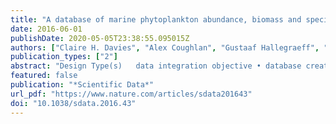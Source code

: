 ```yaml
---
title: "A database of marine phytoplankton abundance, biomass and species composition in Australian waters"
date: 2016-06-01
publishDate: 2020-05-05T23:38:55.095015Z
authors: ["Claire H. Davies", "Alex Coughlan", "Gustaaf Hallegraeff", "Penelope Ajani", "Linda Armbrecht", "Natalia Atkins", "Prudence Bonham", "Steve Brett", "Richard Brinkman", "Michele Burford", "Lesley Clementson", "Peter Coad", "Frank Coman", "Diana Davies", "Jocelyn Dela-Cruz", "Michelle Devlin", "Steven Edgar", "Ruth Eriksen", "Miles Furnas", "Christel Hassler", "David Hill", "Michael Holmes", "Tim Ingleton", "Ian Jameson", "Sophie C. Leterme", "Christian Lønborg", "James McLaughlin", "Felicity McEnnulty", "A. David McKinnon", "Margaret Miller", "Shauna Murray", "Sasi Nayar", "Renee Patten", "Sarah A. Pausina", "Tim Pritchard", "Roger Proctor", "Diane Purcell-Meyerink", "Eric Raes", "David Rissik", "Jason Ruszczyk", "Anita Slotwinski", "Kerrie M. Swadling", "Katherine Tattersall", "Peter Thompson", "Paul Thomson", "Mark Tonks", "Thomas W. Trull", "Julian Uribe-Palomino", "Anya M. Waite", "Rouna Yauwenas", "Anthony Zammit", "Anthony J. Richardson"]
publication_types: ["2"]
abstract: "Design Type(s)   data integration objective • database creation objective    Measurement Type(s)   phytoplankton ecology    Technology Type(s)   data item extraction from journal article    Factor Type(s)     Sample Characteristic(s)   phytoplankton • Australia • Western Australia • Ballina Shire • Van Diemen Gulf • Sydney • Coral Sea • East Australian Current • New South Wales • Tasmania • Moreton Bay • City of Coffs Harbour • Great Barrier Reef • Gulf of Carpentaria • Far North Queensland Area • North West Cape • Southern Ocean • Indian Ocean • Hornsby Shire • Huon River • City of Perth • New Zealand • Tuggerah Lake • Princess Charlotte Bay • Tasman Sea • Macquarie Harbour • State of Victoria • Hobart • Port Phllip Bay • South Australia • Gulf Saint Vincent • Hunter Valley • ocean biome            Machine-accessible metadata file describing the reported data (ISA-Tab format)"
featured: false
publication: "*Scientific Data*"
url_pdf: "https://www.nature.com/articles/sdata201643"
doi: "10.1038/sdata.2016.43"
---
```


